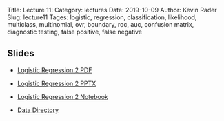 Title: Lecture 11:
Category: lectures
Date: 2019-10-09
Author: Kevin Rader
Slug: lecture11
Tages: logistic, regression, classification, likelihood, multiclass, multinomial, ovr, boundary, roc, auc, confusion matrix, diagnostic testing, false positive, false negative



## Slides

- [Logistic Regression 2 PDF]({attach}presentation/Lecture11_LogReg2.pdf)
- [Logistic Regression 2 PPTX]({attach}presentation/Lecture11_LogReg2.pptx)
- [Logistic Regression 2 Notebook]({attach}presentation/Lecture11.ipynb)

- [Data Directory]({attach}data/)
